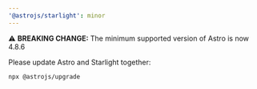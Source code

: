 ```yaml
---
'@astrojs/starlight': minor
---
```


⚠️ **BREAKING CHANGE:** The minimum supported version of Astro is now 4.8.6

Please update Astro and Starlight together:

```sh
npx @astrojs/upgrade
```
